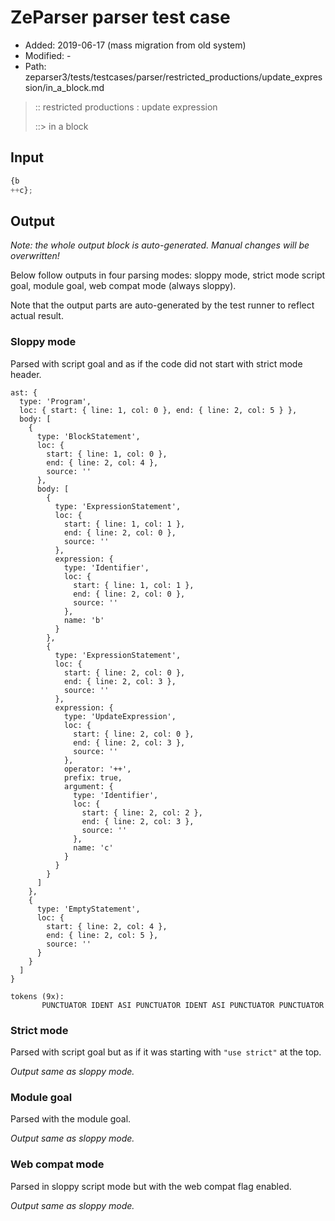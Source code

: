 # ZeParser parser test case

- Added: 2019-06-17 (mass migration from old system)
- Modified: -
- Path: zeparser3/tests/testcases/parser/restricted_productions/update_expression/in_a_block.md

> :: restricted productions : update expression
>
> ::> in a block

## Input

`````js
{b
++c};
`````

## Output

_Note: the whole output block is auto-generated. Manual changes will be overwritten!_

Below follow outputs in four parsing modes: sloppy mode, strict mode script goal, module goal, web compat mode (always sloppy).

Note that the output parts are auto-generated by the test runner to reflect actual result.

### Sloppy mode

Parsed with script goal and as if the code did not start with strict mode header.

`````
ast: {
  type: 'Program',
  loc: { start: { line: 1, col: 0 }, end: { line: 2, col: 5 } },
  body: [
    {
      type: 'BlockStatement',
      loc: {
        start: { line: 1, col: 0 },
        end: { line: 2, col: 4 },
        source: ''
      },
      body: [
        {
          type: 'ExpressionStatement',
          loc: {
            start: { line: 1, col: 1 },
            end: { line: 2, col: 0 },
            source: ''
          },
          expression: {
            type: 'Identifier',
            loc: {
              start: { line: 1, col: 1 },
              end: { line: 2, col: 0 },
              source: ''
            },
            name: 'b'
          }
        },
        {
          type: 'ExpressionStatement',
          loc: {
            start: { line: 2, col: 0 },
            end: { line: 2, col: 3 },
            source: ''
          },
          expression: {
            type: 'UpdateExpression',
            loc: {
              start: { line: 2, col: 0 },
              end: { line: 2, col: 3 },
              source: ''
            },
            operator: '++',
            prefix: true,
            argument: {
              type: 'Identifier',
              loc: {
                start: { line: 2, col: 2 },
                end: { line: 2, col: 3 },
                source: ''
              },
              name: 'c'
            }
          }
        }
      ]
    },
    {
      type: 'EmptyStatement',
      loc: {
        start: { line: 2, col: 4 },
        end: { line: 2, col: 5 },
        source: ''
      }
    }
  ]
}

tokens (9x):
       PUNCTUATOR IDENT ASI PUNCTUATOR IDENT ASI PUNCTUATOR PUNCTUATOR
`````

### Strict mode

Parsed with script goal but as if it was starting with `"use strict"` at the top.

_Output same as sloppy mode._

### Module goal

Parsed with the module goal.

_Output same as sloppy mode._

### Web compat mode

Parsed in sloppy script mode but with the web compat flag enabled.

_Output same as sloppy mode._
